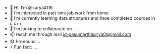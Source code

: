 - 👋 Hi, I’m @surya4116
- 👀 I’m interested in part time job work from home
- 🌱 I’m currently learning data structures and have completed cources in c,c++
- 💞️ I’m looking to collaborate on ...
- 📫  reach me through mail id-pasumarthisurya0@gmail.com
- 😄 Pronouns: ...
- ⚡ Fun fact: ...

<!---
surya4116/surya4116 is a ✨ special ✨ repository because its `README.md` (this file) appears on your GitHub profile.
You can click the Preview link to take a look at your changes.
--->
